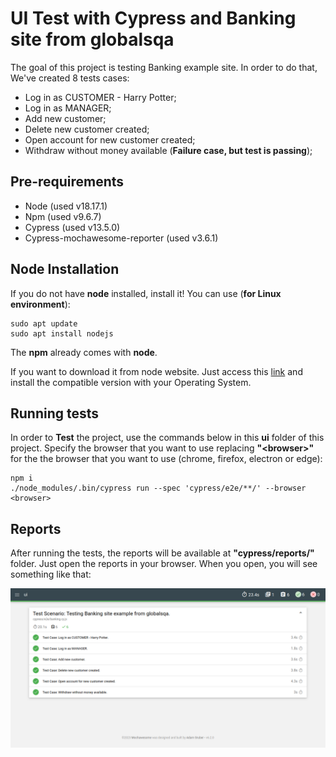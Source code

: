 # **UI Test with Cypress and Banking site from globalsqa**

The goal of this project is testing Banking example site. In order to do that, We've created 8 tests cases:

*   Log in as CUSTOMER - Harry Potter;
*   Log in as MANAGER;
*   Add new customer;
*   Delete new customer created;
*   Open account for new customer created;
*   Withdraw without money available (**Failure case, but test is passing**);

## **Pre-requirements**

*   Node (used v18.17.1)
*   Npm (used v9.6.7)
*   Cypress (used v13.5.0)
*   Cypress-mochawesome-reporter (used v3.6.1)

## **Node Installation**
If you do not have **node** installed, install it! You can use (**for Linux environment**):

```shell
sudo apt update
sudo apt install nodejs
```
The **npm** already comes with **node**.

If you want to download it from node website. Just access this <a href="https://nodejs.org/en/download/current">link</a> and install the compatible version with your Operating System.

## **Running tests**

In order to **Test** the project, use the commands below in this **ui** folder of this project. Specify the browser that you want to use replacing **"\<browser\>"** for the the browser that you want to use (chrome, firefox, electron or edge):

```shell
npm i
./node_modules/.bin/cypress run --spec 'cypress/e2e/**/' --browser <browser>
```

## **Reports**
After running the tests, the reports will be available at **"cypress/reports/"** folder. Just open the reports in your browser. When you open, you will see something like that:

![Report](assets/reports.png)

